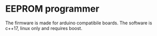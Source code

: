 # EEPROM programmer
The firmware is made for arduino compatibile boards.
The software is c++17, linux only and requires boost.
